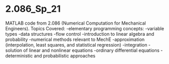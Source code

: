 # 2.086_Sp_21

MATLAB code from 2.086 (Numerical Computation for Mechanical Engineers).
Topics Covered:
-elementary programming concepts:
  -variable types
  -data structures
  -flow control
-introduction to linear algebra and probability
-numerical methods relevant to MechE
  -approximation (interpolation, least squares, and statistical regression)
  -integration
  -solution of linear and nonlinear equations
  -ordinary differential equations
-deterministic and probabilistic approaches
